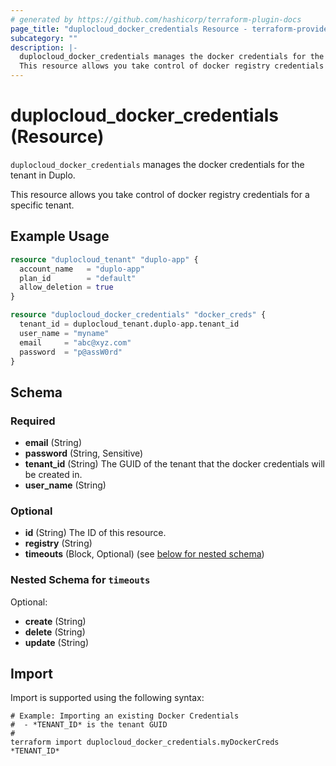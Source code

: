 ```yaml
---
# generated by https://github.com/hashicorp/terraform-plugin-docs
page_title: "duplocloud_docker_credentials Resource - terraform-provider-duplocloud"
subcategory: ""
description: |-
  duplocloud_docker_credentials manages the docker credentials for the tenant in Duplo.
  This resource allows you take control of docker registry credentials for a specific tenant.
---
```


# duplocloud_docker_credentials (Resource)

`duplocloud_docker_credentials` manages the docker credentials for the tenant in Duplo.

This resource allows you take control of docker registry credentials for a specific tenant.

## Example Usage

```terraform
resource "duplocloud_tenant" "duplo-app" {
  account_name   = "duplo-app"
  plan_id        = "default"
  allow_deletion = true
}

resource "duplocloud_docker_credentials" "docker_creds" {
  tenant_id = duplocloud_tenant.duplo-app.tenant_id
  user_name = "myname"
  email     = "abc@xyz.com"
  password  = "p@assW0rd"
}
```

<!-- schema generated by tfplugindocs -->
## Schema

### Required

- **email** (String)
- **password** (String, Sensitive)
- **tenant_id** (String) The GUID of the tenant that the docker credentials will be created in.
- **user_name** (String)

### Optional

- **id** (String) The ID of this resource.
- **registry** (String)
- **timeouts** (Block, Optional) (see [below for nested schema](#nestedblock--timeouts))

<a id="nestedblock--timeouts"></a>
### Nested Schema for `timeouts`

Optional:

- **create** (String)
- **delete** (String)
- **update** (String)

## Import

Import is supported using the following syntax:

```shell
# Example: Importing an existing Docker Credentials
#  - *TENANT_ID* is the tenant GUID
#
terraform import duplocloud_docker_credentials.myDockerCreds *TENANT_ID*
```
